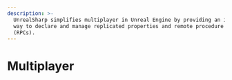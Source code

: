 ```yaml
---
description: >-
  UnrealSharp simplifies multiplayer in Unreal Engine by providing an intuitive
  way to declare and manage replicated properties and remote procedure calls
  (RPCs).
---
```


# Multiplayer


